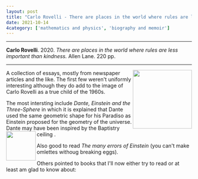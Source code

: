 ```yaml
---
layout: post
title: "Carlo Rovelli - There are places in the world where rules are less important than kindness"
date: 2021-10-14
4category: ['mathematics and physics', 'biography and memoir']
---
```


***
<b>Carlo Rovelli</b>. 2020. _There are places in the world where rules are less important than kindness._ Allen Lane. 220 pp.

***
<img align="right" width="160" src="https://www.penguin.co.uk/content/dam/prh/books/318/318988/9780241454688.jpg.transform/PRHDesktopWide_small/image.jpg" alt="" />

A collection of essays, mostly from newspaper articles and the like.  The first few weren't uniformly interesting although they do add to the image of Carlo Rovelli as a true child of the 1960s.  

The most intersting include _Dante, Einstein and the Three-Sphere_ in which it is explained that Dante used the same geometric shape  for his Paradiso as Einstein proposed for the geometry of the universe. Dante may have been inspired by the Baptistry ceiling 
<img align="left" width="80" src="https://upload.wikimedia.org/wikipedia/commons/thumb/6/6a/Florence_baptistery_ceiling_mosaic_7247px.jpg/380px-Florence_baptistery_ceiling_mosaic_7247px.jpg" alt="" />.

Also good to read _The many errors of Einstein_ (you can't make omlettes withoug breaking eggs).

Others pointed to books that I'll now either try to read or at least am glad to know about:  
